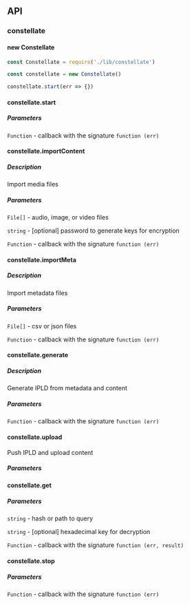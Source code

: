 ## API

### constellate

#### new Constellate

```js
const Constellate = require('./lib/constellate')

const constellate = new Constellate()

constellate.start(err => {})
```

#### constellate.start

##### Parameters

`Function` - callback with the signature `function (err)`

#### constellate.importContent

##### Description

Import media files

##### Parameters

`File[]` - audio, image, or video files

`string` - [optional] password to generate keys for encryption

`Function` - callback with the signature `function (err)`


#### constellate.importMeta

##### Description

Import metadata files

##### Parameters

`File[]` - csv or json files

`Function` - callback with the signature `function (err)`

#### constellate.generate

##### Description

Generate IPLD from metadata and content

##### Parameters

`Function` - callback with the signature `function (err)`

#### constellate.upload

Push IPLD and upload content

##### Parameters

#### constellate.get

##### Parameters

`string` - hash or path to query

`string` - [optional] hexadecimal key for decryption

`Function` - callback with the signature `function (err, result)`

#### constellate.stop

##### Parameters

`Function` - callback with the signature `function (err)`
